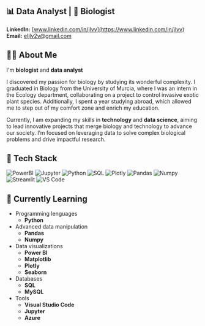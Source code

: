 ## 📊 Data Analyst | 🧬 Biologist
**LinkedIn:** [www.linkedin.com/in/jlvv](https://www.linkedin.com/in/jlvv)  
**Email:** [eljlv2v@gmail.com](mailto:eljlv2v@gmail.com)

## 👩‍💻 About Me
I'm **biologist** and **data analyst**

I discovered my passion for biology by studying its wonderful complexity. I graduated in Biology from the University of Murcia, where I was an intern in the Ecology department, collaborating on a project to control invasive exotic plant species. Additionally, I spent a year studying abroad, which allowed me to step out of my comfort zone and enrich my education.

Currently, I am expanding my skills in **technology** and **data science**, aiming to lead innovative projects that merge biology and technology to advance our society. I’m focused on leveraging data to solve complex biological problems and drive impactful research.

## 🚀 Tech Stack <br>
![PowerBI](https://img.shields.io/badge/PowerBI-F2C811?style=for-the-badge&logo=Power%20BI&logoColor=white)
![Jupyter](https://img.shields.io/badge/Jupyter-F37626.svg?&style=for-the-badge&logo=Jupyter&logoColor=white)
![Python](https://img.shields.io/badge/Python-14354C?style=for-the-badge&logo=python&logoColor=white)
![SQL](https://img.shields.io/badge/MySQL-005C84?style=for-the-badge&logo=mysql&logoColor=white)
![Plotly](https://img.shields.io/badge/Plotly-3F4F75.svg?style=for-the-badge&logo=Plotly&logoColor=white)
![Pandas](https://img.shields.io/badge/pandas-150458.svg?style=for-the-badge&logo=pandas&logoColor=white)
![Numpy](https://img.shields.io/badge/NumPy-013243.svg?style=for-the-badge&logo=NumPy&logoColor=white)
![Streamlit](https://img.shields.io/badge/Streamlit-FF4B4B.svg?style=for-the-badge&logo=Streamlit&logoColor=white)
![VS Code](https://img.shields.io/badge/Visual_Studio_Code-0078D4?style=for-the-badge&logo=visual%20studio%20code&logoColor=white)

## 📖 Currently Learning <br>
- Programming lenguages
  - **Python** 
- Advanced data manipulation
  - **Pandas**
  - **Numpy**
- Data visualizations
  - **Power BI**
  - **Matplotlib**
  - **Plotly**
  - **Seaborn**
- Databases
  - **SQL**
  - **MySQL**
- Tools
  - **Visual Studio Code**
  - **Jupyter**
  - **Azure**
